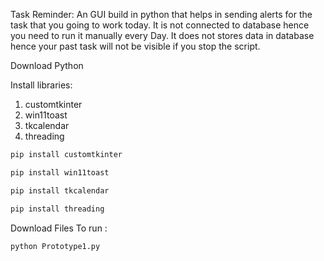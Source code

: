 Task Reminder: An GUI build in python that helps in sending alerts for the task that you going to work today. It is not connected to database hence you need to run it manually every Day. It does not stores data in database hence your past task will not be visible if you stop the script.

Download Python 

Install libraries:
1. customtkinter
2. win11toast 
3. tkcalendar 
4. threading
```python
pip install customtkinter
```
```python
pip install win11toast
```
```python
pip install tkcalendar
```
```python
pip install threading
```

Download Files
To run :
```python
python Prototype1.py
```


